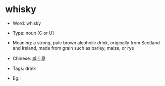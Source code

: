 # whisky

- Word: whisky

- Type: noun [C or U]
- Meaning: a strong, pale brown alcoholic drink, originally from Scotland and Ireland, made from grain such as barley, maize, or rye
- Chinese: 威士忌
- Tags: drink
- Eg.: 

